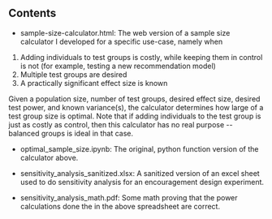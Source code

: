 ## Contents
* sample-size-calculator.html: The web version of a sample size calculator I developed for a specific use-case, namely when
1) Adding individuals to test groups is costly, while keeping them in control is not (for example, testing a new recommendation model)
2) Multiple test groups are desired
3) A practically significant effect size is known

Given a population size, number of test groups, desired effect size, desired test power, and known variance(s), the calculator determines how large of a test group size is optimal. Note that if adding individuals to the test group is just as costly as control, then this calculator has no real purpose -- balanced groups is ideal in that case.

* optimal_sample_size.ipynb: The original, python function version of the calculator above.

* sensitivity_analysis_sanitized.xlsx: A sanitized version of an excel sheet used to do sensitivity analysis for an encouragement design experiment.
* sensitivity_analysis_math.pdf: Some math proving that the power calculations done the in the above spreadsheet are correct.
